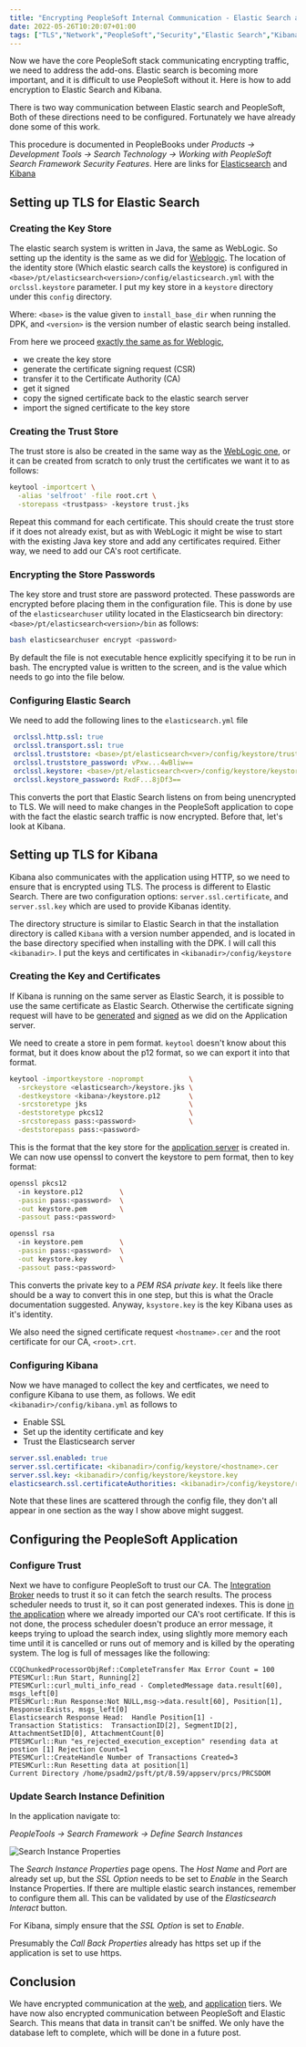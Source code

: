 ```yaml
---
title: "Encrypting PeopleSoft Internal Communication - Elastic Search and Kibana"
date: 2022-05-26T10:20:07+01:00
tags: ["TLS","Network","PeopleSoft","Security","Elastic Search","Kibana"]
---
```


Now we have the core PeopleSoft stack communicating encrypting traffic, we 
need to address the add-ons. Elastic search is becoming more important, and
it is difficult  to use PeopleSoft without it. Here is how to add
encryption to Elastic Search and Kibana.

There is two way communication between Elastic search and PeopleSoft, Both of
these directions need to be configured. Fortunately we have already done some
of this work.

This procedure is documented in PeopleBooks under *Products -> Development Tools ->
Search Technology -> Working with PeopleSoft Search Framework Security Features*.
Here are links for 
[Elasticsearch](https://docs.oracle.com/cd/F52213_01/pt859pbr3/eng/pt/tpst/ConfiguringSSLBetweenPeopleSoftAndElasticsearch.html)
and
[Kibana](https://docs.oracle.com/cd/F52213_01/pt859pbr3/eng/pt/tpst/ConfiguringSSLForKibana.html)


## Setting up TLS for Elastic Search

### Creating the Key Store

The elastic search system is written in Java, the same as WebLogic. So setting
up the identity is the same as we did for
[Weblogic](../encryptingpeoplesoftinternalcommunications/).
The location of the identity store (Which elastic search calls the keystore)
is configured in `<base>/pt/elasticsearch<version>/config/elasticsearch.yml` 
with the `orclssl.keystore` parameter. I put my key store in a `keystore` 
directory under this `config` directory.

Where: `<base>` is the value given to `install_base_dir` when running the DPK,
and `<version>` is the version number of elastic search being installed.

From here we proceed 
[exactly the same as for Weblogic](../encryptingpeoplesoftinternalcommunications/#setting-up-the-keystore),

* we create the key store
* generate the certificate signing request (CSR)
* transfer  it to the Certificate Authority (CA)
* get it signed
* copy the signed certificate back to the elastic search server
* import the signed certificate  to the key store

### Creating the Trust Store

The trust store is also be created in the same way as the 
[WebLogic one](../encryptingpeoplesoftinternalcommunications/#setting-up-the-trust-store),
or it can be created from scratch to only trust the certificates we want it to
as follows:


```bash
keytool -importcert \
  -alias 'selfroot' -file root.crt \
  -storepass <trustpass> -keystore trust.jks
```

Repeat this command for each certificate. This should create the trust store
if it does not already exist, but as with WebLogic it might be wise to start
with the existing Java key store and add any certificates required. Either way,
we need to add our CA's root certificate.


### Encrypting the Store Passwords

The key store and trust store are password protected. These passwords are
encrypted before placing them in the configuration file. This is done by use
of the `elasticsearchuser` utility located in the Elasticsearch bin directory:
`<base>/pt/elasticsearch<version>/bin`
as follows:

```bash
bash elasticsearchuser encrypt <password>
```

By default the file is not executable hence explicitly specifying it to be 
run in bash. 
The encrypted value is written to the screen, and is the value which needs
to go into the file below.


### Configuring Elastic Search

We need to add the following lines to the `elasticsearch.yml` file

```yaml
 orclssl.http.ssl: true
 orclssl.transport.ssl: true
 orclssl.truststore: <base>/pt/elasticsearch<ver>/config/keystore/trust.jks
 orclssl.truststore_password: vPxw...4wBliw==
 orclssl.keystore: <base>/pt/elasticsearch<ver>/config/keystore/keystore.jks
 orclssl.keystore_password: RxdF...8jDf3==
```

This converts the port that Elastic Search listens on from being unencrypted
to TLS. We will need to make changes in the PeopleSoft application to cope with
the fact the elastic search traffic is now encrypted. Before that, let's look
at Kibana.


## Setting up TLS for Kibana

Kibana also communicates with the application using HTTP, so we need to ensure
that is encrypted using TLS. The process
is different to Elastic Search. There are two configuration options:
`server.ssl.certificate`, and `server.ssl.key`
which are used to provide Kibanas identity.

The directory structure is similar to Elastic Search in that the installation
directory is called `Kibana` with a version number appended, and is located
in the base directory specified when installing with the DPK. I will call this
`<kibanadir>`.
I put the keys and certificates in `<kibanadir>/config/keystore`


### Creating the Key and Certificates

If Kibana is running on the same server as Elastic Search, it is possible to
use the same certificate as Elastic Search. Otherwise the certificate signing
request will have to be 
[generated](../encryptingpeoplesoftapplicationserver/#create-the-key-store-and-the-certificate-signing-request)
and 
[signed](../encryptingpeoplesoftapplicationserver/#signing-the-csr)
as we did on the Application server.

We need to create a store in pem format. `keytool` doesn't know about this
format, but it does know about the p12 format, so we can export it into
that format.

```bash
keytool -importkeystore -noprompt           \
  -srckeystore <elasticsearch>/keystore.jks \
  -destkeystore <kibana>/keystore.p12       \
  -srcstoretype jks                         \
  -deststoretype pkcs12                     \
  -srcstorepass pass:<password>             \
  -deststorepass pass:<password>
```
This is the format that the key store for the 
[application server](../encryptingpeoplesoftapplicationserver/#import-the-signed-certificate-and-root-certificate)
is created in. We can now use openssl to convert the keystore to pem format,
then to key format:

```bash
openssl pkcs12
  -in keystore.p12         \
  -passin pass:<password>  \
  -out keystore.pem        \
  -passout pass:<password>

openssl rsa
  -in keystore.pem         \
  -passin pass:<password>  \
  -out keystore.key        \
  -passout pass:<password>
```

This converts the private key to a *PEM RSA private key*. It feels like there
should be a way to convert this in one step, but this is what the Oracle
documentation suggested. Anyway, `ksystore.key` is the key Kibana uses as it's
identity.

We also need the signed certificate request `<hostname>.cer` and the root
certificate for our CA, `<root>.crt`.

### Configuring Kibana

Now we have managed to collect the key and certficates, we need to configure
Kibana to use them, as follows. We edit `<kibanadir>/config/kibana.yml` as
follows to
* Enable SSL
* Set up the identity certificate and key
* Trust the Elasticsearch server

```yaml
server.ssl.enabled: true
server.ssl.certificate: <kibanadir>/config/keystore/<hostname>.cer
server.ssl.key: <kibanadir>/config/keystore/keystore.key
elasticsearch.ssl.certificateAuthorities: <kibanadir>/config/keystore/root.crt
```

Note that these lines are scattered
through the config file, they don't all appear in one section as the way I
show above might suggest.


## Configuring the PeopleSoft Application

### Configure Trust

Next we have to configure PeopleSoft to trust our CA. The 
[Integration Broker](../digitalcertificates/#in-the-trust-store)
needs to trust it so it can fetch the search results. The process scheduler
needs to trust it, so it can post generated indexes. This is done 
[in the application](../digitalcertificates/#in-the-application-itself)
where we already imported our CA's root certificate. If this is not done, the
process scheduler doesn't produce an error message, it keeps trying
to upload the search index, using slightly more memory each time until
it is cancelled or runs out of memory and is killed by the operating system.
The log is full of messages like the following:
```
CCQChunkedProcessorObjRef::CompleteTransfer Max Error Count = 100
PTESMCurl::Run Start, Running[2]
PTESMCurl::curl_multi_info_read - CompletedMessage data.result[60], msgs_left[0]
PTESMCurl::Run Response:Not NULL,msg->data.result[60], Position[1], Response:Exists, msgs_left[0]
Elasticsearch Response Head:  Handle Position[1] - 
Transaction Statistics:  TransactionID[2], SegmentID[2], AttachmentSetID[0], AttachmentCount[0]
PTESMCurl::Run "es_rejected_execution_exception" resending data at postion [1] Rejection Count=1
PTESMCurl::CreateHandle Number of Transactions Created=3
PTESMCurl::Run Resetting data at position[1]
Current Directory /home/psadm2/psft/pt/8.59/appserv/prcs/PRCSDOM
```


### Update Search Instance Definition

In the application navigate to: 

*PeopleTools -> Search Framework -> Define Search Instances*

![Search Instance Properties](/images/SearchFrameworkES.png)

The *Search Instance Properties* page opens. The *Host Name* and *Port* are
already set up, but the *SSL Option* needs to be set to *Enable* in the Search
Instance Properties. If there are multiple elastic search instances, remember
to configure them all. This can be validated by use of the *Elasticsearch Interact*
button.

For Kibana, simply ensure that the *SSL Option* is set to *Enable*.

Presumably the *Call Back Properties* already has https set up if the application
is set to use https.


## Conclusion

We have encrypted communication at the 
[web](../encryptingpeoplesoftinternalcommunications/),
and [application](../encryptingpeoplesoftapplicationserver/)
tiers. We have now
also encrypted communication between PeopleSoft and Elastic Search. This
means that data in transit can't be sniffed. We only have  the database
left to complete, which will be done in a future post.